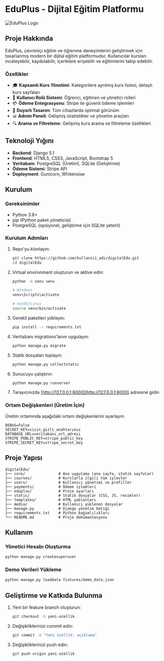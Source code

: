 # EduPlus - Dijital Eğitim Platformu

![EduPlus Logo](static/images/logo.png)

## Proje Hakkında

EduPlus, çevrimiçi eğitim ve öğrenme deneyimlerini geliştirmek için tasarlanmış modern bir dijital eğitim platformudur. Kullanıcılar kursları inceleyebilir, kaydolabilir, içeriklere erişebilir ve eğitimlerini takip edebilir.

### Özellikler

- 🎓 **Kapsamlı Kurs Yönetimi**: Kategorilere ayrılmış kurs listesi, detaylı kurs sayfaları
- 👥 **Kullanıcı Rolü Sistemi**: Öğrenci, eğitmen ve yönetici rolleri
- 💳 **Ödeme Entegrasyonu**: Stripe ile güvenli ödeme işlemleri
- 📱 **Duyarlı Tasarım**: Tüm cihazlarda optimal görünüm
- 📊 **Admin Paneli**: Gelişmiş istatistikler ve yönetim araçları
- 🔍 **Arama ve Filtreleme**: Gelişmiş kurs arama ve filtreleme özellikleri

## Teknoloji Yığını

- **Backend**: Django 5.1
- **Frontend**: HTML5, CSS3, JavaScript, Bootstrap 5
- **Veritabanı**: PostgreSQL (Üretim), SQLite (Geliştirme)
- **Ödeme Sistemi**: Stripe API
- **Deployment**: Gunicorn, Whitenoise

## Kurulum

### Gereksinimler

- Python 3.8+
- pip (Python paket yöneticisi)
- PostgreSQL (opsiyonel, geliştirme için SQLite yeterli)

### Kurulum Adımları

1. Repo'yu klonlayın:
   ```bash
   git clone https://github.com/kullanici_adi/digitalEdu.git
   cd digitalEdu
   ```

2. Virtual environment oluşturun ve aktive edin:
   ```bash
   python -m venv venv
   
   # Windows
   venv\Scripts\activate
   
   # macOS/Linux
   source venv/bin/activate
   ```

3. Gerekli paketleri yükleyin:
   ```bash
   pip install -r requirements.txt
   ```

4. Veritabanı migrations'larını uygulayın:
   ```bash
   python manage.py migrate
   ```

5. Statik dosyaları toplayın:
   ```bash
   python manage.py collectstatic
   ```

6. Sunucuyu çalıştırın:
   ```bash
   python manage.py runserver
   ```

7. Tarayıcınızda [http://127.0.0.1:8000](http://127.0.0.1:8000) adresine gidin

### Ortam Değişkenleri (Üretim İçin)

Üretim ortamında aşağıdaki ortam değişkenlerini ayarlayın:

```
DEBUG=False
SECRET_KEY=sizin_gizli_anahtarınız
DATABASE_URL=veritabanı_url_adresi
STRIPE_PUBLIC_KEY=stripe_public_key
STRIPE_SECRET_KEY=stripe_secret_key
```

## Proje Yapısı

```
digitalEdu/
├── core/               # Ana uygulama (ana sayfa, statik sayfalar)
├── courses/            # Kurslarla ilgili tüm işlevler
├── users/              # Kullanıcı yönetimi ve profiller
├── payments/           # Ödeme işlemleri
├── eduplus/            # Proje ayarları
├── static/             # Statik dosyalar (CSS, JS, resimler)
├── templates/          # HTML şablonları
├── media/              # Kullanıcı yüklenen dosyalar
├── manage.py           # Django yönetim betiği
├── requirements.txt    # Python bağımlılıkları
└── README.md           # Proje dokümantasyonu
```

## Kullanım

### Yönetici Hesabı Oluşturma

```bash
python manage.py createsuperuser
```

### Demo Verileri Yükleme

```bash
python manage.py loaddata fixtures/demo_data.json
```

## Geliştirme ve Katkıda Bulunma

1. Yeni bir feature branch oluşturun:
   ```bash
   git checkout -b yeni-ozellik
   ```

2. Değişikliklerinizi commit edin:
   ```bash
   git commit -m "Yeni özellik: açıklama"
   ```

3. Değişikliklerinizi push edin:
   ```bash
   git push origin yeni-ozellik
   ```

